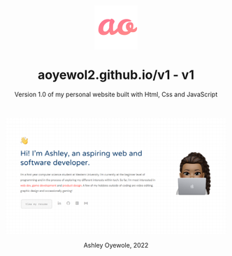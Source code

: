 <p align="center">
  <img width="100" height="auto" src="assets/ico/logo.png" alt="Logo"/>
</p>
<h1 align="center">aoyewol2.github.io/v1 - v1</h1>

<p align="center">Version 1.0 of my personal website built with Html, Css and JavaScript</p>
<br>
<p align="center">
  <img width="1000" height="auto" src="assets/img/preview.png" alt="Logo"/>
</p>

<p align="center">Ashley Oyewole, 2022</p>
